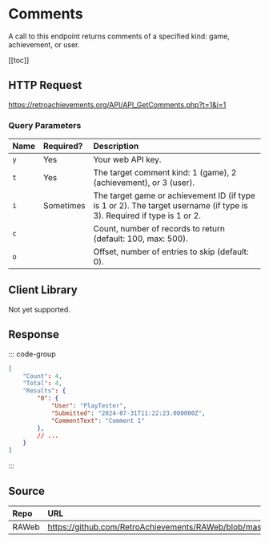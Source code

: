 <script setup>
import SampleRequest from '../components/SampleRequest.vue';
</script>

# Comments

A call to this endpoint returns comments of a specified kind: game, achievement, or user.

[[toc]]

## HTTP Request

<SampleRequest httpVerb="GET">https://retroachievements.org/API/API_GetComments.php?t=1&i=1</SampleRequest>

### Query Parameters

| Name | Required? | Description                                                                                                            |
| :--- | :-------- | :--------------------------------------------------------------------------------------------------------------------- |
| `y`  | Yes       | Your web API key.                                                                                                      |
| `t`  | Yes       | The target comment kind: 1 (game), 2 (achievement), or 3 (user).                                                       |
| `i`  | Sometimes | The target game or achievement ID (if type is 1 or 2). The target username (if type is 3). Required if type is 1 or 2. |
| `c`  |           | Count, number of records to return (default: 100, max: 500).                                                           |
| `o`  |           | Offset, number of entries to skip (default: 0).                                                                        |

## Client Library

Not yet supported.

## Response

::: code-group

```json [HTTP Response]
[
    "Count": 4,
    "Total": 4,
    "Results": {
        "0": {
            "User": "PlayTester",
            "Submitted": "2024-07-31T11:22:23.000000Z",
            "CommentText": "Comment 1"
        },
        // ...
    }
]
```

:::

## Source

| Repo  | URL                                                                                   |
| :---- | :------------------------------------------------------------------------------------ |
| RAWeb | https://github.com/RetroAchievements/RAWeb/blob/master/public/API/API_GetComments.php |
